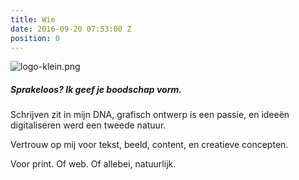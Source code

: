 ```yaml
---
title: Wie
date: 2016-09-20 07:53:00 Z
position: 0
---
```


![logo-klein.png](/uploads/logo-klein.png)
##### Sprakeloos? Ik geef je boodschap vorm.

Schrijven zit in mijn DNA, grafisch ontwerp is een passie, en ideeën digitaliseren werd een tweede natuur. 

Vertrouw op mij voor tekst, beeld, content, en creatieve concepten. 

Voor print. Of web. Of allebei, natuurlijk.

